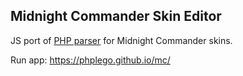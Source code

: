 ## Midnight Commander Skin Editor
JS port of [PHP parser](https://midnight-commander.org/nopaste/skin_parser/) for Midnight Commander skins.

Run app: https://phplego.github.io/mc/
